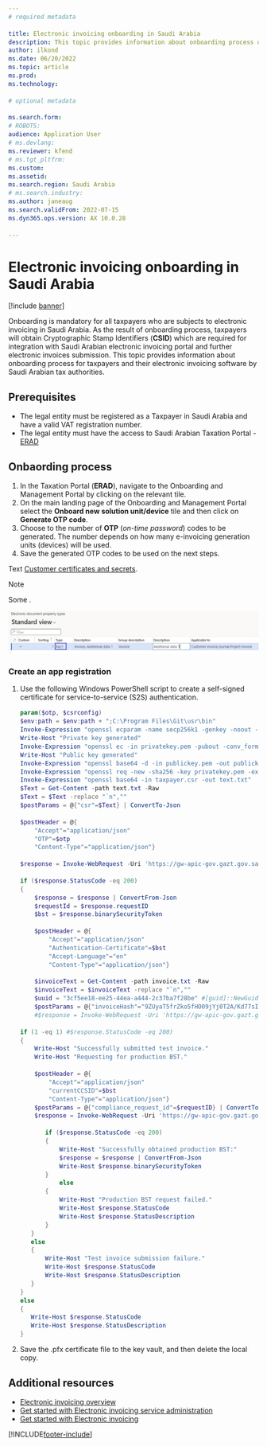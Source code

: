 ```yaml
---
# required metadata

title: Electronic invoicing onboarding in Saudi Arabia
description: This topic provides information about onboarding process of taxpayers and their electronic invoicing software by Saudi Arabian tax authorities.
author: ilkond
ms.date: 06/20/2022
ms.topic: article
ms.prod: 
ms.technology: 

# optional metadata

ms.search.form: 
# ROBOTS: 
audience: Application User
# ms.devlang: 
ms.reviewer: kfend
# ms.tgt_pltfrm: 
ms.custom: 
ms.assetid: 
ms.search.region: Saudi Arabia
# ms.search.industry: 
ms.author: janeaug
ms.search.validFrom: 2022-07-15
ms.dyn365.ops.version: AX 10.0.28

---
```


# Electronic invoicing onboarding in Saudi Arabia

[!include [banner](../includes/banner.md)]

Onboarding is mandatory for all taxpayers who are subjects to electronic invoicing in Saudi Arabia. As the result of onboarding process, taxpayers will obtain Cryptographic Stamp Identifiers (**CSID**) which are required for integration with Saudi Arabian electronic invoicing portal and further electronic invoices submission.
This topic provides information about onboarding process for taxpayers and their electronic invoicing software by Saudi Arabian tax authorities.

## Prerequisites

- The legal entity must be registered as a Taxpayer in Saudi Arabia and have a valid VAT registration number.
- The legal entity must have the access to Saudi Arabian Taxation Portal - [ERAD](https://fatoora.zatca.gov.sa/) 

## Onbaording process

1. In the Taxation Portal (**ERAD**), navigate to the Onboarding and Management Portal by clicking on the relevant tile.
2. On the main landing page of the Onboarding and Management Portal select the **Onboard new solution unit/device** tile and then click on 
**Generate OTP code**.
3. Choose to the number of **OTP** (*on-time password*) codes to be generated. The number depends on how many e-invoicing generation units (devices) will be used.
4. Save the generated OTP codes to be used on the next steps.

Text [Customer certificates and secrets](e-invoicing-customer-certificates-secrets.md). 

> [!NOTE]
> Some .

   ![Property type added on the Electronic document property types page.](media/e-invoicing-pol-parameters.jpg)
   
   
### Create an app registration

1. Use the following Windows PowerShell script to create a self-signed certificate for service-to-service (S2S) authentication.

    ```powershell
    param($otp, $csrconfig)
    $env:path = $env:path + ";C:\Program Files\Git\usr\bin"
    Invoke-Expression "openssl ecparam -name secp256k1 -genkey -noout -out privatekey.pem"
    Write-Host "Private key generated"
    Invoke-Expression "openssl ec -in privatekey.pem -pubout -conv_form compressed -out publickey.pem"
    Write-Host "Public key generated"
    Invoke-Expression "openssl base64 -d -in publickey.pem -out publickey.bin"
    Invoke-Expression "openssl req -new -sha256 -key privatekey.pem -extensions v3_req -config <csrconfig> -out .\taxpayer.csr".replace('<csrconfig>', $csrconfig)
    Invoke-Expression "openssl base64 -in taxpayer.csr -out text.txt"
    $Text = Get-Content -path text.txt -Raw
    $Text = $Text -replace "`n",""
    $postParams = @{"csr"=$Text} | ConvertTo-Json
    
    $postHeader = @{
	    "Accept"="application/json"
	    "OTP"=$otp
	    "Content-Type"="application/json"}
	    
    $response = Invoke-WebRequest -Uri 'https://gw-apic-gov.gazt.gov.sa/e-invoicing/developer-portal/compliance' -Method POST -Body $postParams -Headers $postHeader 
    
    if ($response.StatusCode -eq 200)
    {
	    $response = $response | ConvertFrom-Json
	    $requestId = $response.requestID
	    $bst = $response.binarySecurityToken
	    
	    $postHeader = @{
		    "Accept"="application/json"
		    "Authentication-Certificate"=$bst
		    "Accept-Language"="en"
		    "Content-Type"="application/json"}
		    
	    $invoiceText = Get-Content -path invoice.txt -Raw
	    $invoiceText = $invoiceText -replace "`n",""
	    $uuid = "3cf5ee18-ee25-44ea-a444-2c37ba7f28be" #[guid]::NewGuid().ToString()
	    $postParams = @{"invoiceHash"="9ZUyaT5frZko5fHO09jYj0T2A/Kd77sIn1V3knLVAso=";"uuid"=$uuid;"invoice"=$invoiceText} | ConvertTo-Json
	    #$response = Invoke-WebRequest -Uri 'https://gw-apic-gov.gazt.gov.sa/e-invoicing/developer-portal/compliance/invoices' -Method POST -Body $postParams -Headers      $postHeader 
	
	if (1 -eq 1) #$response.StatusCode -eq 200)
	{
		Write-Host "Successfully submitted test invoice."
		Write-Host "Requesting for production BST."
		
		$postHeader = @{
			"Accept"="application/json"
			"currentCCSID"=$bst
			"Content-Type"="application/json"}
		$postParams = @{"compliance_request_id"=$requestID} | ConvertTo-Json
		$response = Invoke-WebRequest -Uri 'https://gw-apic-gov.gazt.gov.sa/e-invoicing/developer-portal/production/csids' -Method POST -Body $postParams -Headers    $postHeader 
		
		   if ($response.StatusCode -eq 200)
		   {
			   Write-Host "Successfully obtained production BST:"
			   $response = $response | ConvertFrom-Json
			   Write-Host $response.binarySecurityToken
		   }
			   else
		   {
			   Write-Host "Production BST request failed."
			   Write-Host $response.StatusCode
			   Write-Host $response.StatusDescription
		   }
	   }
	   else
	   {
		   Write-Host "Test invoice submission failure."
		   Write-Host $response.StatusCode
		   Write-Host $response.StatusDescription
	   }
   }
   else
   {
	   Write-Host $response.StatusCode
	   Write-Host $response.StatusDescription
   }
    ```

2. Save the .pfx certificate file to the key vault, and then delete the local copy.

## Additional resources

- [Electronic invoicing overview](e-invoicing-service-overview.md)
- [Get started with Electronic invoicing service administration](e-invoicing-get-started-service-administration.md)
- [Get started with Electronic invoicing](e-invoicing-get-started.md)

[!INCLUDE[footer-include](../../includes/footer-banner.md)]
